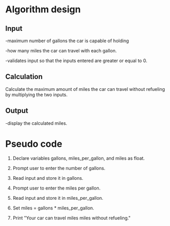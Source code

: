 # Algorithm design
## Input

-maximum number of gallons the car is capable of holding

-how many miles the car can travel with each gallon.

-validates input so that the inputs entered are greater or equal to 0.
## Calculation

Calculate the maximum amount of miles the car can travel without refueling by multiplying the two inputs.
## Output

-display the calculated miles.
# Pseudo code
1. Declare variables gallons, miles_per_gallon, and miles as float.  

2. Prompt user to enter the number of gallons.  

3. Read input and store it in gallons.  

4. Prompt user to enter the miles per gallon.  

5. Read input and store it in miles_per_gallon.  

6. Set miles = gallons * miles_per_gallon.  

7. Print "Your car can travel miles miles without refueling."

